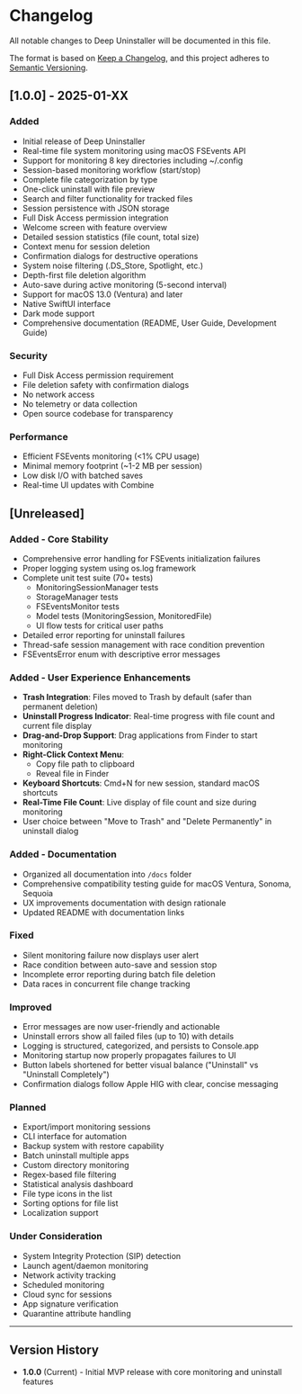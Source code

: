 # Changelog

All notable changes to Deep Uninstaller will be documented in this file.

The format is based on [Keep a Changelog](https://keepachangelog.com/en/1.0.0/),
and this project adheres to [Semantic Versioning](https://semver.org/spec/v2.0.0.html).

## [1.0.0] - 2025-01-XX

### Added
- Initial release of Deep Uninstaller
- Real-time file system monitoring using macOS FSEvents API
- Support for monitoring 8 key directories including ~/.config
- Session-based monitoring workflow (start/stop)
- Complete file categorization by type
- One-click uninstall with file preview
- Search and filter functionality for tracked files
- Session persistence with JSON storage
- Full Disk Access permission integration
- Welcome screen with feature overview
- Detailed session statistics (file count, total size)
- Context menu for session deletion
- Confirmation dialogs for destructive operations
- System noise filtering (.DS_Store, Spotlight, etc.)
- Depth-first file deletion algorithm
- Auto-save during active monitoring (5-second interval)
- Support for macOS 13.0 (Ventura) and later
- Native SwiftUI interface
- Dark mode support
- Comprehensive documentation (README, User Guide, Development Guide)

### Security
- Full Disk Access permission requirement
- File deletion safety with confirmation dialogs
- No network access
- No telemetry or data collection
- Open source codebase for transparency

### Performance
- Efficient FSEvents monitoring (<1% CPU usage)
- Minimal memory footprint (~1-2 MB per session)
- Low disk I/O with batched saves
- Real-time UI updates with Combine

## [Unreleased]

### Added - Core Stability
- Comprehensive error handling for FSEvents initialization failures
- Proper logging system using os.log framework
- Complete unit test suite (70+ tests)
  - MonitoringSessionManager tests
  - StorageManager tests
  - FSEventsMonitor tests
  - Model tests (MonitoringSession, MonitoredFile)
  - UI flow tests for critical user paths
- Detailed error reporting for uninstall failures
- Thread-safe session management with race condition prevention
- FSEventsError enum with descriptive error messages

### Added - User Experience Enhancements
- **Trash Integration**: Files moved to Trash by default (safer than permanent deletion)
- **Uninstall Progress Indicator**: Real-time progress with file count and current file display
- **Drag-and-Drop Support**: Drag applications from Finder to start monitoring
- **Right-Click Context Menu**: 
  - Copy file path to clipboard
  - Reveal file in Finder
- **Keyboard Shortcuts**: Cmd+N for new session, standard macOS shortcuts
- **Real-Time File Count**: Live display of file count and size during monitoring
- User choice between "Move to Trash" and "Delete Permanently" in uninstall dialog

### Added - Documentation
- Organized all documentation into `/docs` folder
- Comprehensive compatibility testing guide for macOS Ventura, Sonoma, Sequoia
- UX improvements documentation with design rationale
- Updated README with documentation links

### Fixed
- Silent monitoring failure now displays user alert
- Race condition between auto-save and session stop
- Incomplete error reporting during batch file deletion
- Data races in concurrent file change tracking

### Improved
- Error messages are now user-friendly and actionable
- Uninstall errors show all failed files (up to 10) with details
- Logging is structured, categorized, and persists to Console.app
- Monitoring startup now properly propagates failures to UI
- Button labels shortened for better visual balance ("Uninstall" vs "Uninstall Completely")
- Confirmation dialogs follow Apple HIG with clear, concise messaging

### Planned
- Export/import monitoring sessions
- CLI interface for automation
- Backup system with restore capability
- Batch uninstall multiple apps
- Custom directory monitoring
- Regex-based file filtering
- Statistical analysis dashboard
- File type icons in the list
- Sorting options for file list
- Localization support

### Under Consideration
- System Integrity Protection (SIP) detection
- Launch agent/daemon monitoring
- Network activity tracking
- Scheduled monitoring
- Cloud sync for sessions
- App signature verification
- Quarantine attribute handling

---

## Version History

- **1.0.0** (Current) - Initial MVP release with core monitoring and uninstall features
